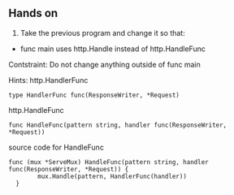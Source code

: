 ## Hands on
1. Take the previous program and change it so that:
* func main uses http.Handle instead of http.HandleFunc

Contstraint: Do not change anything outside of func main

Hints:
http.HandlerFunc

```
type HandlerFunc func(ResponseWriter, *Request)
```


http.HandleFunc

```
func HandleFunc(pattern string, handler func(ResponseWriter, *Request))
```

source code for HandleFunc
```
func (mux *ServeMux) HandleFunc(pattern string, handler func(ResponseWriter, *Request)) {
  		mux.Handle(pattern, HandlerFunc(handler))
  }
```
